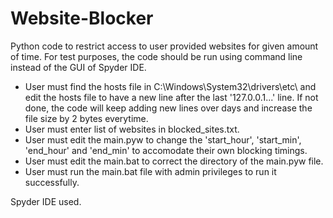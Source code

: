 # Website-Blocker
Python code to restrict access to user provided websites for given amount of time. 
For test purposes, the code should be run using command line instead of the GUI of Spyder IDE.

- User must find the hosts file in C:\Windows\System32\drivers\etc\ and edit the hosts file to have a new line after the last '127.0.0.1...' line. If not done, the code will keep adding new lines over days and increase the file size by 2 bytes everytime.
- User must enter list of websites in blocked_sites.txt.
- User must edit the main.pyw to change the 'start_hour', 'start_min', 'end_hour' and 'end_min' to accomodate their own blocking timings.
- User must edit the main.bat to correct the directory of the main.pyw file.
- User must run the main.bat file with admin privileges to run it successfully.

Spyder IDE used.
